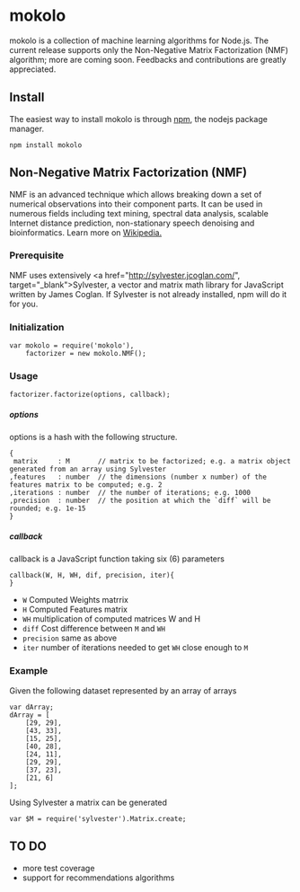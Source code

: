 # mokolo

mokolo is a collection of machine learning algorithms for Node.js. The current release supports only the Non-Negative Matrix Factorization (NMF)
algorithm; more are coming soon. 
Feedbacks and contributions are greatly appreciated. 

## Install
The easiest way to install mokolo is through <a href="http://www.npmjs.org" target="_blank">npm</a>, the nodejs package manager.
```
npm install mokolo
```

## Non-Negative Matrix Factorization (NMF)
NMF is an advanced technique which allows breaking down a set of numerical observations into their component parts.
It can be used in numerous fields including text mining, spectral data analysis, scalable Internet distance prediction,
non-stationary speech denoising and bioinformatics. Learn more on <a href="http://en.wikipedia.org/wiki/Non-negative_matrix_factorization" target="_blank"> Wikipedia.</a>
### Prerequisite
NMF uses extensively <a href="http://sylvester.jcoglan.com/", target="_blank">Sylvester</a>, a vector and matrix math library for JavaScript written 
by James Coglan.
If Sylvester is not already installed, npm will do it for you.

### Initialization
```
var mokolo = require('mokolo'), 
    factorizer = new mokolo.NMF();
```

### Usage
```
factorizer.factorize(options, callback);
```
##### options
options is a hash with the following structure.
```
{
 matrix     : M       // matrix to be factorized; e.g. a matrix object generated from an array using Sylvester  
,features   : number  // the dimensions (number x number) of the features matrix to be computed; e.g. 2
,iterations : number  // the number of iterations; e.g. 1000 
,precision  : number  // the position at which the `diff` will be rounded; e.g. 1e-15 
}
```

##### callback
callback is a JavaScript function taking six (6) parameters

```
callback(W, H, WH, dif, precision, iter){
}
```
* `W` Computed Weights matrrix
* `H` Computed Features matrix
* `WH` multiplication of computed matrices W and H
* `diff` Cost difference between `M` and `WH`
* `precision` same as above  
* `iter` number of iterations needed to get `WH` close enough to `M`

### Example
Given the following dataset represented by an array of arrays 
```
var dArray;
dArray = [
    [29, 29],
    [43, 33],
    [15, 25],
    [40, 28],
    [24, 11],
    [29, 29],
    [37, 23],
    [21, 6]
];

```
Using Sylvester a matrix can be generated

```
var $M = require('sylvester').Matrix.create;

```


## TO DO
* more test coverage
* support for recommendations algorithms